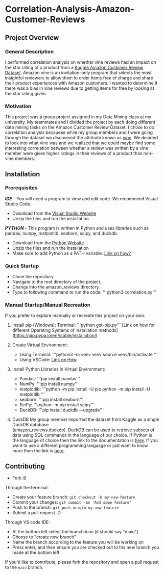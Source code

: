 # Correlation-Analysis-Amazon-Customer-Reviews

## Project Overview

### General Description
I performed correlation analysis on whether vine reviews had an impact on the star rating of a product from a [Kaggle Amazon Customer Review Dataset](https://www.kaggle.com/datasets/cynthiarempel/amazon-us-customer-reviews-dataset). Amazon vine is an invitation-only program that selects the most insightful reviewers to allow them to order items free of charge and share their product experiences with Amazon customers. I wanted to determine if there was a bias in vine reviews due to getting items for free by looking at the star rating given. 

### Motivation
This project was a group project assigned in my Data Mining class at my university. My teammates and I divided the project by each doing different data mining tasks on the Amazon Customer Review Dataset. I chose to do correlation analysis becauese while my group members and I were going through the dataset we discovered the attribute known as [_vine_](https://www.amazon.com/vine/about). We decided to look into what vine was and we realized that we could maybe find some interesting correlation between whether a review was written by a vine member were given higher ratings in their reviews of a product than non-vine members. 

## Installation 

### Prerequisites
***IDE*** -  You will need a program to view and edit code. We recommend Visual Studio Code.
- Download from the [Visual Studio Website](https://code.visualstudio.com/download)
- Unzip the files and run the installation

***PYTHON*** - This program is written in Python and uses libraries such as pandas, numpy, matplotlib, seaborn, scipy, and duckdb. 
- Download from the [Python Website](https://www.python.org/downloads/)
- Unzip the files and run the installation
- Make sure to add Python as a PATH variable. [Link on how?](https://realpython.com/add-python-to-path/)

### Quick Startup
  - Clone the repository
  - Navigate to the root directory of the project.
  - Change into the amazon_reviews directory.
  - Type to following command to run the code:
    '''python3 correlation.py'''
    
### Manual Startup/Manual Recreation
If you prefer to explore manually or recreate this project on your own.

1. Install pip (Windows):
   Terminal:
   '''python get-pip.py'''
   [Link on how for different Operating Systems of installation methods]      (https://pip.pypa.io/en/stable/installation/)

2. Create Virtual Environment:
    - Using Terminal:
      '''python3 -m venv venv
         source venv/bin/activate
      '''
    - Using VSCode:
      [Link on How](https://code.visualstudio.com/docs/python/environments)
      
3. Install Python Libraries in Virtual Environment:
     - Pandas:
       '''pip install pandas'''
     - NumPy:
       '''pip install numpy'''
     - matplotlib:
       '''python -m pip install -U pip
          python -m pip install -U matplotlib
       '''
     - seaborn:
       '''pip install seaborn'''
     - SciPy:
       '''python -m pip install scipy'''
     - DuckDB:
       '''pip install duckdb --upgrade'''
  4. DuckDB
     My group member imported the dataset from Kaggle as a single DuckDB database     
     (amazon_reviews.duckdb). DuckDB can be used to retrieve subsets of data using SQL
     commands in the language of our choice. If Python is the language of choice then        the link to the documentation is [here](https://duckdb.org/docs/api/python/overview).
     If you want to use a different programming language or just want to know more then      the link is [here](https://duckdb.org/docs/). 

## Contributing 
- Fork it!

Through the terminal: 
- Create your feature branch: `git checkout -b my-new-feature`
- Commit your changes: `git commit -am 'Add some feature'`
- Push to the branch: `git push origin my-new-feature`
- Submit a pull request :D

Through VS code IDE:
- At the bottom left select the branch icon (it should say "main")
- Choose to "create new branch"
- Name the branch according to the feature you will be working on
- Press enter, and then ensure you are checked out to ths new branch you made at the bottom left

If you'd like to contribute, please fork the repository and open a pull request to the `main` branch.
